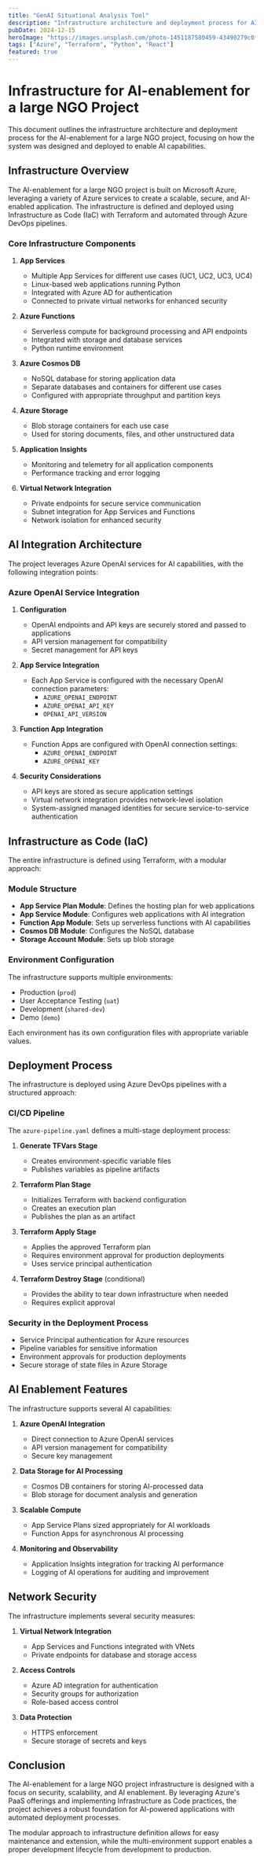 ```yaml
---
title: "GenAI Situational Analysis Tool"
description: "Infrastructure architecture and deployment process for AI-enablement in a large NGO project, built on Microsoft Azure with Terraform and Azure DevOps automation."
pubDate: 2024-12-15
heroImage: "https://images.unsplash.com/photo-1451187580459-43490279c0fa?q=80&w=1000&auto=format&fit=crop"
tags: ["Azure", "Terraform", "Python", "React"]
featured: true
---
```

# Infrastructure for AI-enablement for a large NGO Project

This document outlines the infrastructure architecture and deployment process for the AI-enablement for a large NGO project, focusing on how the system was designed and deployed to enable AI capabilities.

## Infrastructure Overview

The AI-enablement for a large NGO project is built on Microsoft Azure, leveraging a variety of Azure services to create a scalable, secure, and AI-enabled application. The infrastructure is defined and deployed using Infrastructure as Code (IaC) with Terraform and automated through Azure DevOps pipelines.

### Core Infrastructure Components

1. **App Services**
   - Multiple App Services for different use cases (UC1, UC2, UC3, UC4)
   - Linux-based web applications running Python
   - Integrated with Azure AD for authentication
   - Connected to private virtual networks for enhanced security

2. **Azure Functions**
   - Serverless compute for background processing and API endpoints
   - Integrated with storage and database services
   - Python runtime environment

3. **Azure Cosmos DB**
   - NoSQL database for storing application data
   - Separate databases and containers for different use cases
   - Configured with appropriate throughput and partition keys

4. **Azure Storage**
   - Blob storage containers for each use case
   - Used for storing documents, files, and other unstructured data

5. **Application Insights**
   - Monitoring and telemetry for all application components
   - Performance tracking and error logging

6. **Virtual Network Integration**
   - Private endpoints for secure service communication
   - Subnet integration for App Services and Functions
   - Network isolation for enhanced security

## AI Integration Architecture

The project leverages Azure OpenAI services for AI capabilities, with the following integration points:

### Azure OpenAI Service Integration

1. **Configuration**
   - OpenAI endpoints and API keys are securely stored and passed to applications
   - API version management for compatibility
   - Secret management for API keys

2. **App Service Integration**
   - Each App Service is configured with the necessary OpenAI connection parameters:
     - `AZURE_OPENAI_ENDPOINT`
     - `AZURE_OPENAI_API_KEY`
     - `OPENAI_API_VERSION`

3. **Function App Integration**
   - Function Apps are configured with OpenAI connection settings:
     - `AZURE_OPENAI_ENDPOINT`
     - `AZURE_OPENAI_KEY`

4. **Security Considerations**
   - API keys are stored as secure application settings
   - Virtual network integration provides network-level isolation
   - System-assigned managed identities for secure service-to-service authentication

## Infrastructure as Code (IaC)

The entire infrastructure is defined using Terraform, with a modular approach:

### Module Structure

- **App Service Plan Module**: Defines the hosting plan for web applications
- **App Service Module**: Configures web applications with AI integration
- **Function App Module**: Sets up serverless functions with AI capabilities
- **Cosmos DB Module**: Configures the NoSQL database
- **Storage Account Module**: Sets up blob storage

### Environment Configuration

The infrastructure supports multiple environments:
- Production (`prod`)
- User Acceptance Testing (`uat`)
- Development (`shared-dev`)
- Demo (`demo`)

Each environment has its own configuration files with appropriate variable values.

## Deployment Process

The infrastructure is deployed using Azure DevOps pipelines with a structured approach:

### CI/CD Pipeline

The `azure-pipeline.yaml` defines a multi-stage deployment process:

1. **Generate TFVars Stage**
   - Creates environment-specific variable files
   - Publishes variables as pipeline artifacts

2. **Terraform Plan Stage**
   - Initializes Terraform with backend configuration
   - Creates an execution plan
   - Publishes the plan as an artifact

3. **Terraform Apply Stage**
   - Applies the approved Terraform plan
   - Requires environment approval for production deployments
   - Uses service principal authentication

4. **Terraform Destroy Stage** (conditional)
   - Provides the ability to tear down infrastructure when needed
   - Requires explicit approval

### Security in the Deployment Process

- Service Principal authentication for Azure resources
- Pipeline variables for sensitive information
- Environment approvals for production deployments
- Secure storage of state files in Azure Storage

## AI Enablement Features

The infrastructure supports several AI capabilities:

1. **Azure OpenAI Integration**
   - Direct connection to Azure OpenAI services
   - API version management for compatibility
   - Secure key management

2. **Data Storage for AI Processing**
   - Cosmos DB containers for storing AI-processed data
   - Blob storage for document analysis and generation

3. **Scalable Compute**
   - App Service Plans sized appropriately for AI workloads
   - Function Apps for asynchronous AI processing

4. **Monitoring and Observability**
   - Application Insights integration for tracking AI performance
   - Logging of AI operations for auditing and improvement

## Network Security

The infrastructure implements several security measures:

1. **Virtual Network Integration**
   - App Services and Functions integrated with VNets
   - Private endpoints for database and storage access

2. **Access Controls**
   - Azure AD integration for authentication
   - Security groups for authorization
   - Role-based access control

3. **Data Protection**
   - HTTPS enforcement
   - Secure storage of secrets and keys

## Conclusion

The AI-enablement for a large NGO project infrastructure is designed with a focus on security, scalability, and AI enablement. By leveraging Azure's PaaS offerings and implementing Infrastructure as Code practices, the project achieves a robust foundation for AI-powered applications with automated deployment processes.

The modular approach to infrastructure definition allows for easy maintenance and extension, while the multi-environment support enables a proper development lifecycle from development to production. 
